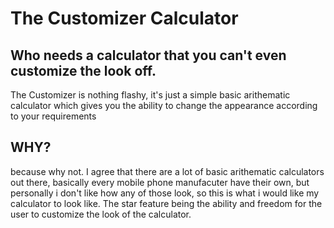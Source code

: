 # The Customizer Calculator 

## Who needs a calculator that you can't even customize the look off.

The Customizer is nothing flashy, it's just a simple basic arithematic calculator which gives you the ability to change the appearance according to your requirements

## WHY?
because why not. I agree that there are a lot of basic arithematic calculators out there, basically every mobile phone manufacuter have their own, but personally i don't like how any of those look, so this is what i would like my calculator to look like. The star feature being the ability and freedom for the user to customize the look of the calculator.